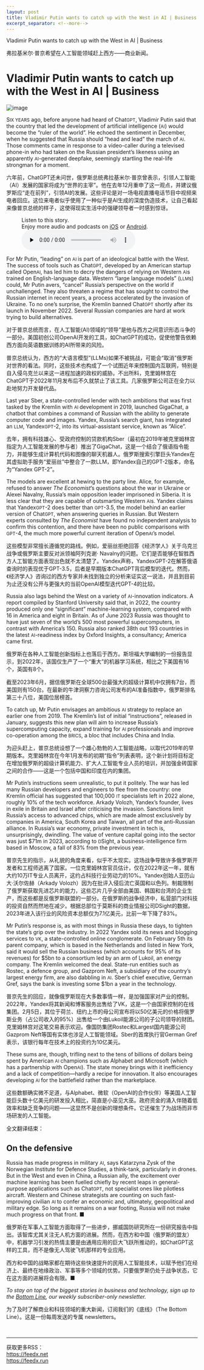 ```yaml
---
layout: post
title: Vladimir Putin wants to catch up with the West in AI | Business
excerpt_separator: <!--more-->
---
```



<!--more-->

Vladimir Putin wants to catch up with the West in AI | Business

弗拉基米尔·普京希望在人工智能领域赶上西方——商业新闻。


# Vladimir Putin wants to catch up with the West in AI | Business

![image](https://images.weserv.nl/?url=www.economist.com/img/b/1280/720/90/media-assets/image/20240210_WBD003.jpg)

<div></div><p><span>S</span><small>IX YEARS</small> ago, before anyone had heard of Chat<small>GPT</small>, Vladimir Putin said that the country that led the development of artificial intelligence (<small>AI</small>) would become the “ruler of the world”. He echoed the sentiment in December, when he suggested that Russia should “head and lead” the march of <small>AI</small>. Those comments came in response to a video-caller during a televised phone-in who had taken on the Russian president’s likeness using an apparently <small>AI</small>-generated deepfake, seemingly startling the real-life strongman for a moment. </p>

六年前，ChatGPT还未问世，俄罗斯总统弗拉基米尔·普京曾表示，引领人工智能（AI）发展的国家将成为“世界的主宰”。他在去年12月重申了这一观点，并建议俄罗斯应“走在前列”，引领AI的发展。这些评论是对一场电视直播电话节目中视频来电者回应。这位来电者似乎使用了一种似乎是AI生成的深度伪造技术，让自己看起来像普京总统的样子，这使得现实生活中的强硬领导者一时感到惊讶。


<div><figure><div><figcaption>Listen to this story.</figcaption> <span>Enjoy more audio and podcasts on<!-- --> <a href="https://www.economist.comhttps://economist-app.onelink.me/d2eC/bed1b25" id="audio-ios-cta" rel="noreferrer" target="_blank">iOS</a> <!-- -->or<!-- --> <a href="https://www.economist.comhttps://economist-app.onelink.me/d2eC/7f3c199" id="audio-android-cta" rel="noreferrer" target="_blank">Android</a>.</span></div><audio controls="" id="audio-player" preload="none" src="https://www.economist.com/media-assets/audio/063%20Business%20-%20The%20AI%20race-9d8e4e4de7426eef2be16b59844dc4b7.mp3" title="Vladimir Putin wants to catch up with the West in AI"><p>Your browser does not support the &lt;audio&gt; element.</p></audio><div><div></div></div></figure></div><p>For Mr Putin, “leading” on <small>AI </small>is part of an ideological battle with the West. The success of tools such as Chat<small>GPT</small>, developed by an American startup called Open<small>AI</small>, has led him to decry the dangers of relying on Western <small>AI</small>s trained on English-language data. Western “large language models” (<small>LLM</small>s) could, Mr Putin avers, “cancel” Russia’s perspective on the world if unchallenged. They also threaten a regime that has sought to control the Russian internet in recent years, a process accelerated by the invasion of Ukraine. To no one’s surprise, the Kremlin banned Chat<small>GPT</small> shortly after its launch in November 2022. Several Russian companies are hard at work trying to build alternatives. </p>

对于普京总统而言，在人工智能(AI)领域的“领导”是他与西方之间意识形态斗争的一部分。美国初创公司OpenAI开发的工具，如ChatGPT的成功，促使他警告依赖西方面向英语数据训练的AI所带来的风险。

普京总统认为，西方的“大语言模型”(LLMs)如果不被挑战，可能会“取消”俄罗斯对世界的看法。同时，这些技术也构成了一个试图近年来控制国内互联网，特别是自入侵乌克兰以来这一进程加速的政权的威胁。不出所料，克里姆林宫在ChatGPT于2022年11月发布后不久就禁止了该工具。几家俄罗斯公司正在全力以赴地努力开发替代品。


<div><div><div id="econ-1"></div></div></div><p>Last year Sber, a state-controlled lender with tech ambitions that was first tasked by the Kremlin with <small>AI </small>development in 2019, launched GigaChat, a chatbot that combines a command of Russian with the ability to generate computer code and images. Yandex, Russia’s search giant, has integrated an <small>LLM</small>, Yandex<small>GPT</small>-2, into its virtual-assistant service, known as “Alice”.</p>

去年，拥有科技雄心、受政府控制的贷款机构Sber（最初在2019年被克里姆林宫指定为人工智能发展的参与者）推出了GigaChat，这是一个结合了俄语指令能力，并能够生成计算机代码和图像的聊天机器人。俄罗斯搜索引擎巨头Yandex在其虚拟助手服务“爱丽丝”中整合了一款LLM，即Yandex自己的GPT-2版本，命名为“Yandex GPT-2”。


<p>The models are excellent at hewing to the party line. Alice, for example, refused to answer <i>The Economist</i>’s questions about the war in Ukraine or Alexei Navalny, Russia’s main opposition leader imprisoned in Siberia. It is less clear that they are capable of outsmarting Western <small>AI</small>s. Yandex claims that Yandex<small>GPT</small>-2 does better than <small>GPT</small>-3.5, the model behind an earlier version of Chat<small>GPT</small>, when answering queries in Russian. But Western experts consulted by <i>The Economist</i> have found no independent analysis to confirm this contention, and there have been no public comparisons with <small>GPT</small>-4, the much more powerful current iteration of Open<small>AI</small>’s model. </p>

这些模型非常擅长遵循党的路线。例如，爱丽丝拒绝回答《经济学人》关于乌克兰战争或俄罗斯主要反对派领袖阿列克谢· Navalny的问题。它们是否能够在智胜西方人工智能方面表现出色就不太清楚了。Yandex声称，YandexGPT-2在解答俄语查询时的表现优于GPT-3.5，后者是早期版本ChatGPT背后模型的迭代。然而，《经济学人》咨询过的西方专家并未找到独立的分析来证实这一说法，并且到目前为止还没有公开与更强大的当前OpenAI模型迭代GPT-4的比较。


<p>Russia also lags behind the West on a variety of <small>AI</small>-innovation indicators. A report compiled by Stanford University said that, in 2022, the country produced only one “significant” machine-learning system, compared with 16 in America and eight in Britain. As of June 2023 Russia was thought to have just seven of the world’s 500 most powerful supercomputers, in contrast with America’s 150. Russia also ranked 38th out 193 countries in the latest <small>AI</small>-readiness index by Oxford Insights, a consultancy; America came first. </p>

俄罗斯在各种人工智能创新指标上也落后于西方。斯坦福大学编制的一份报告显示，到2022年，该国仅生产了一个“重大”的机器学习系统，相比之下美国有16个，英国有8个。

截至2023年6月，据信俄罗斯在全球500台最强大的超级计算机中仅拥有7台，而美国则有150台。在最新的牛津洞察力咨询公司发布的AI准备指数中，俄罗斯排名第三十八位，美国位居榜首。


<p>To catch up, Mr Putin envisages an ambitious <small>AI </small>strategy to replace an earlier one from 2019. The Kremlin’s list of initial “instructions”, released in January, suggests this new plan will aim to increase Russia’s supercomputing capacity, expand training for <small>AI </small>professionals and improve co-operation among the<small> BRICS</small>, a bloc that includes China and India. </p>

为迎头赶上，普京总统设想了一个雄心勃勃的人工智能战略，以取代2019年的早期版本。克里姆林宫在今年1月发布的初期“指令”列表表明，这个新计划将目标定在增加俄罗斯的超级计算机能力、扩大人工智能专业人员的培训，并加强金砖国家之间的合作——这是一个包括中国和印度在内的集团。







<div><div><div id="econ-2"></div></div></div><p>Mr Putin’s instructions seem unrealistic, to put it politely. The war has led many Russian developers and engineers to flee from the country: one Kremlin official has suggested that 100,000 <small>IT </small>specialists left in 2022 alone, roughly 10% of the tech workforce. Arkady Volozh, Yandex’s founder, lives in exile in Britain and Israel after criticising the invasion. Sanctions limit Russia’s access to advanced chips, which are made almost exclusively by companies in America, South Korea and Taiwan, all part of the anti-Russian alliance. In Russia’s war economy, private investment in tech is, unsurprisingly, dwindling. The value of venture capital going into the sector was just $71m in 2023, according to <small>D</small>Sight, a business-intelligence firm based in Moscow, a fall of 83% from the previous year. </p>

普京先生的指示，从礼貌的角度来看，似乎不太现实。这场战争导致许多俄罗斯开发者和工程师逃离了国家。一位克里姆林宫官员估计，仅在2022年这一年，就有大约10万IT专业人员离开，这约占科技行业劳动力的10%。Yandex创始人亚历山大·沃尔佐赫（Arkady Volozh）因为在批评入侵后流亡英国和以色列。制裁限制了俄罗斯获取先进芯片的能力，这些芯片几乎全部由美国、韩国和台湾的企业生产，而这些都是反俄罗斯联盟的一部分。在俄罗斯的战争经济中，私营部门对科技的投资自然而然地在减少。根据总部位于莫斯科的商业情报公司DSight的数据，2023年进入该行业的风险资本总额仅为7.1亿美元，比前一年下降了83%。




<p>Mr Putin’s response is, as with most things in Russia these days, to tighten the state’s grip over the industry. In 2022 Yandex sold its news and blogging services to <small>VK</small>, a state-controlled online conglomerate. On February 5th its parent company, which is based in the Netherlands and listed in New York, said it would sell the Russian business (which accounts for 95% of its revenues) for $5bn to a consortium led by an arm of Lukoil, an energy company. The Kremlin welcomed the deal. State-run entities such as Rostec, a defence group, and Gazprom Neft, a subsidiary of the country’s largest energy firm, are also dabbling in <small>AI</small>. Sber’s chief executive, German Gref, says the bank is investing some $1bn a year in the technology. </p>

普京先生的回应，就像俄罗斯现在大多数事情一样，是加强国家对产业的控制。2022年，Yandex将其新闻和博客服务出售给了VK，这是一个由国家控制的在线集团。2月5日，其位于荷兰、纽约上市的母公司宣布将以50亿美元的价格将俄罗斯业务（占公司收入的95%）出售给一个由Lukoil能源公司的子公司领导的财团。克里姆林宫对这笔交易表示欢迎。像国防集团Rostec和Largest国内能源公司Gazprom Neft等国有实体也涉足人工智能领域。Sber的首席执行官German Gref表示，该银行每年在技术上的投资约为10亿美元。


<p>These sums are, though, trifling next to the tens of billions of dollars being spent by American <small>AI </small>champions such as Alphabet and Microsoft (which has a partnership with Open<small>AI</small>). The state money brings with it inefficiency and a lack of competition—hardly a recipe for innovation. It also encourages developing <small>AI </small>for the battlefield rather than the marketplace. </p>

这些数额确实微不足道，与Alphabet、微软（OpenAI的合作伙伴）等美国人工智能巨头数十亿美元的研发投入相比，简直是小巫见大巫。政府资金的涌入伴随着低效率和缺乏竞争的问题——这显然不是创新的理想条件。它还催生了为战场而非市场研发的人工智能。

全文翻译结束：


<h2>On the defensive</h2><p>Russia has made progress in military <small>AI</small>, says Katarzyna Zysk of the Norwegian Institute for Defence Studies, a think-tank, particularly in drones. But in the West and even in China, a Russian ally, the excitement over machine learning has been fuelled chiefly by recent leaps in general-purpose applications such as Chat<small>GPT</small>, not specialist ones like pilotless aircraft. Western and Chinese strategists are counting on such fast-improving civilian <small>AI </small>to confer an economic and, ultimately, geopolitical and military edge. So long as it remains on a war footing, Russia will not make much progress on that front. <span>■</span></p>

俄罗斯在军事人工智能方面取得了一些进步，挪威国防研究所在一份研究报告中指出。该智库尤其关注无人机方面的进展。然而，在西方和中国（俄罗斯的盟友）中，机器学习引发的热情主要是由通用应用的巨大飞跃所推动的，如ChatGPT这样的工具，而不是像无人驾驶飞机那样的专业应用。

西方和中国的战略家都在期待这些快速提升的民用人工智能技术，以赋予他们在经济上、最终在地缘政治、军事等多个领域的优势。只要俄罗斯仍处于战争状态，它在这方面的进展将会有限。■


<p><i>To stay on top of the biggest stories in business and technology, sign up to the <a href="https://www.economist.com/newsletters/the-bottom-line">Bottom Line</a>, our weekly subscriber-only newsletter.</i></p>

为了及时了解商业和科技领域的重大新闻，订阅我们的《底线》（The Bottom Line）。这是一份每周发送的专属 newsletters。


<br/><hr/><div>获取更多RSS：<br/><a href="https://feedx.net" style="color: orange;" target="_blank">https://feedx.net</a> <br/><a href="https://feedx.run" style="color: orange;" target="_blank">https://feedx.run</a><br/></div>